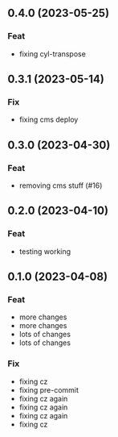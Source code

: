 ## 0.4.0 (2023-05-25)

### Feat

- fixing cyl-transpose

## 0.3.1 (2023-05-14)

### Fix

- fixing cms deploy

## 0.3.0 (2023-04-30)

### Feat

- removing cms stuff (#16)

## 0.2.0 (2023-04-10)

### Feat

- testing working

## 0.1.0 (2023-04-08)

### Feat

- more changes
- more changes
- lots of changes
- lots of changes

### Fix

- fixing cz
- fixing pre-commit
- fixing cz again
- fixing cz again
- fixing cz again
- fixing cz
